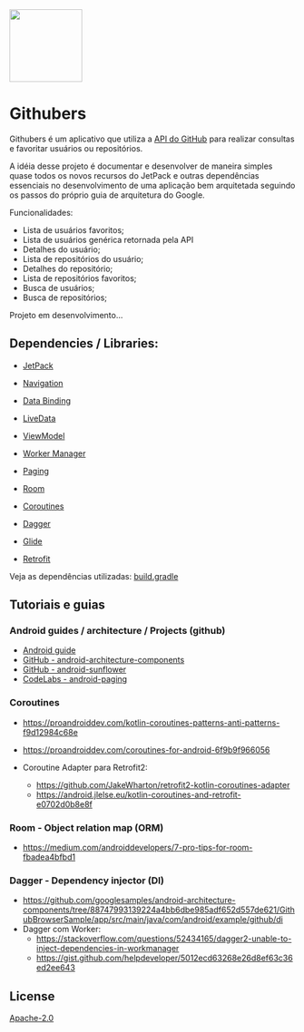 <img src="https://github.com/helpdeveloper/githubers/blob/master/app/src/main/ic_launcher-web.png" width="128">

# Githubers

 Githubers é um aplicativo que utiliza a [API do GitHub](https://developer.github.com/v3/) para realizar consultas e favoritar usuários ou repositórios.
   
 A idéia desse projeto é documentar e desenvolver de maneira simples quase todos os novos recursos do JetPack
e outras dependências essenciais no desenvolvimento de uma aplicação bem arquitetada seguindo os passos do próprio
guia de arquitetura do Google.
 
 Funcionalidades: 
   
 - Lista de usuários favoritos;
 - Lista de usuários genérica retornada pela API
 - Detalhes do usuário;
 - Lista de repositórios do usuário;
 - Detalhes do repositório;
 - Lista de repositórios favoritos;
 - Busca de usuários;
 - Busca de repositórios;
 
 Projeto em desenvolvimento...
 
## Dependencies / Libraries:

   - [JetPack](https://developer.android.com/jetpack/docs/guide)
   - [Navigation](https://developer.android.com/topic/libraries/architecture/navigation/)
   - [Data Binding](https://developer.android.com/topic/libraries/data-binding/)
   - [LiveData](https://developer.android.com/topic/libraries/architecture/livedata)
   - [ViewModel](https://developer.android.com/topic/libraries/architecture/viewmodel)
   - [Worker Manager](https://developer.android.com/topic/libraries/architecture/workmanager/)
   - [Paging](https://developer.android.com/topic/libraries/architecture/paging/)
   - [Room](https://developer.android.com/topic/libraries/architecture/room)
   
   - [Coroutines](https://kotlinlang.org/docs/reference/coroutines-overview.html)
   - [Dagger](https://google.github.io/dagger/)
   - [Glide](https://bumptech.github.io/glide/)
   - [Retrofit](https://square.github.io/retrofit/)
    
   Veja as dependências utilizadas: [build.gradle](/app/build.gradle)

## Tutoriais e guias

### Android guides / architecture / Projects (github)

 - [Android guide](https://developer.android.com/guide/)
 - [GitHub - android-architecture-components](https://github.com/googlesamples/android-architecture-components)
 - [GitHub - android-sunflower](https://github.com/googlesamples/android-sunflower)
 - [CodeLabs - android-paging](https://codelabs.developers.google.com/codelabs/android-paging)

### Coroutines 

 - https://proandroiddev.com/kotlin-coroutines-patterns-anti-patterns-f9d12984c68e
 - https://proandroiddev.com/coroutines-for-android-6f9b9f966056

 - Coroutine Adapter para Retrofit2: 
     - https://github.com/JakeWharton/retrofit2-kotlin-coroutines-adapter
     - https://android.jlelse.eu/kotlin-coroutines-and-retrofit-e0702d0b8e8f

### Room - Object relation map (ORM)

 - https://medium.com/androiddevelopers/7-pro-tips-for-room-fbadea4bfbd1

### Dagger - Dependency injector (DI)

 - https://github.com/googlesamples/android-architecture-components/tree/88747993139224a4bb6dbe985adf652d557de621/GithubBrowserSample/app/src/main/java/com/android/example/github/di
 - Dagger com Worker:
     - https://stackoverflow.com/questions/52434165/dagger2-unable-to-inject-dependencies-in-workmanager
     - https://gist.github.com/helpdeveloper/5012ecd63268e26d8ef63c36ed2ee643

## License

[Apache-2.0](https://choosealicense.com/licenses/apache-2.0/)
